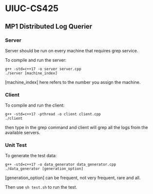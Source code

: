 # UIUC-CS425

## MP1 Distributed Log Querier

### Server

Server should be run on every machine that requires grep service.

To compile and run the server:
```
g++ -std=c++17 -o server server.cpp
./server [machine_index]
```

[machine_index] here refers to the number you assign the machine.

### Client

To compile and run the client:
```
g++ -std=c++17 -pthread -o client client.cpp
./client
```

then type in the grep command and client will grep all the logs from the available servers.

### Unit Test

To generate the test data:
```
g++ -std=c++17 -o data_generator data_generator.cpp
./data_generator [generation_option]
```
[generation_option] can be frequent, not very frequent, rare and all.

Then use `sh test.sh` to run the test.
